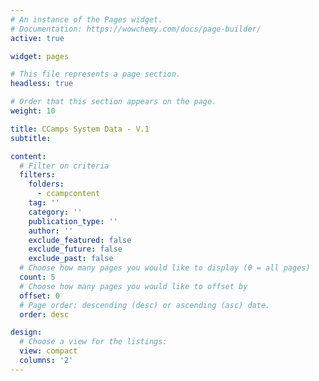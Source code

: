```yaml
---
# An instance of the Pages widget.
# Documentation: https://wowchemy.com/docs/page-builder/
active: true

widget: pages

# This file represents a page section.
headless: true

# Order that this section appears on the page.
weight: 10

title: CCamps System Data - V.1
subtitle:

content:
  # Filter on criteria
  filters:
    folders:
      - ccampcontent
    tag: ''
    category: ''
    publication_type: ''
    author: ''
    exclude_featured: false
    exclude_future: false
    exclude_past: false
  # Choose how many pages you would like to display (0 = all pages)
  count: 5
  # Choose how many pages you would like to offset by
  offset: 0
  # Page order: descending (desc) or ascending (asc) date.
  order: desc

design:
  # Choose a view for the listings:
  view: compact
  columns: '2'
---
```

